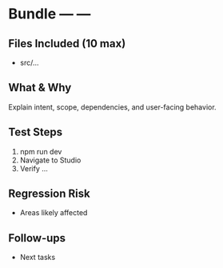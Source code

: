 
# Bundle <NN> — <area> — <short description>

## Files Included (10 max)
- src/...

## What & Why
Explain intent, scope, dependencies, and user-facing behavior.

## Test Steps
1. npm run dev
2. Navigate to Studio
3. Verify ...

## Regression Risk
- Areas likely affected

## Follow-ups
- Next tasks
